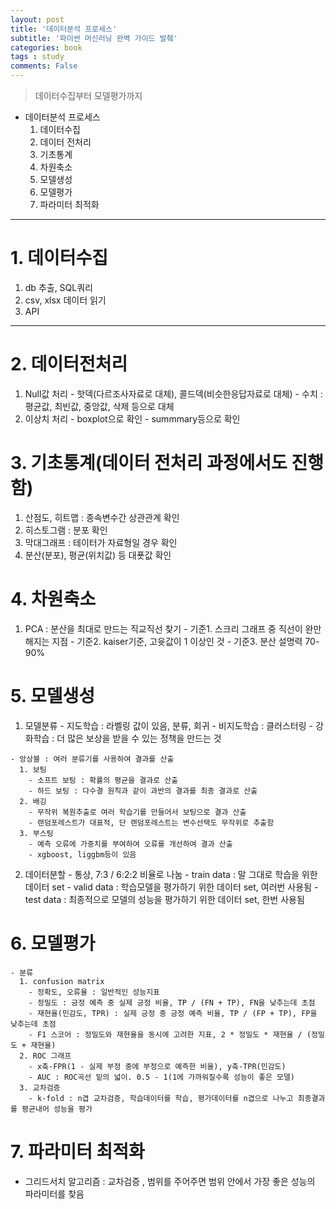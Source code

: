 ```yaml
---
layout: post
title: '데이터분석 프로세스'
subtitle: '파이썬 머신러닝 완벽 가이드 발췌'
categories: book
tags : study
comments: False
---
```


> 데이터수집부터 모델평가까지

- 데이터분석 프로세스
  1. 데이터수집
  2. 데이터 전처리
  3. 기초통계
  4. 차원축소
  5. 모델생성
  6. 모델평가
  7. 파라미터 최적화

-----------------------------------------

# 1. 데이터수집
  1. db 추출, SQL쿼리
  2. csv, xlsx 데이터 읽기
  3. API

-----------------------------------------

# 2. 데이터전처리
  1. Null값 처리
    - 핫덱(다르조사자료로 대체), 콜드덱(비슷한응답자료로 대체)
    - 수치 : 평균값, 최빈값, 중앙값, 삭제 등으로 대체
  2. 이상치 처리
    - boxplot으로 확인
    - summmary등으로 확인

# 3. 기초통계(데이터 전처리 과정에서도 진행함)
  1. 산점도, 히트맵 : 종속변수간 상관관계 확인
  2. 히스토그램 : 분포 확인
  3. 막대그래프 : 테이터가 자료형일 경우 확인
  4. 분산(분포), 평균(위치값) 등 대푯값 확인

# 4. 차원축소
  1. PCA : 분산을 최대로 만드는 직교직선 찾기
    - 기준1. 스크리 그래프 중 직선이 완만해지는 지점
    - 기준2. kaiser기준, 고윳값이 1 이상인 것
    - 기준3. 분산 설명력 70-90%
  
# 5. 모델생성
  1. 모델분류
    - 지도학습 : 라벨링 값이 있음, 분류, 회귀
    - 비지도학습 : 클러스터링
    - 강화학습 : 더 많은 보상을 받을 수 있는 정책을 만드는 것
    
    - 앙상블 : 여러 분류기를 사용하여 결과를 산출
      1. 보팅
        - 소프트 보팅 : 확률의 평균을 결과로 산출
        - 하드 보팅 : 다수결 원칙과 같이 과반의 결과를 최종 결과로 산출
      2. 배깅
        - 무작위 복원추출로 여러 학습기를 만들어서 보팅으로 결과 산출
        - 랜덤포레스트가 대표적, 단 랜덤포레스트는 변수선택도 무작위로 추출함
      3. 부스팅
        - 예측 오류에 가중치를 부여하여 오류를 개선하여 결과 산출
        - xgboost, liggbm등이 있음
      
  2. 데이터분할
    - 통상, 7:3 / 6:2:2 비율로 나눔
    - train data : 말 그대로 학습을 위한 데이터 set
    - valid data : 학습모델을 평가하기 위한 데이터 set, 여러번 사용됨
    - test data : 최종적으로 모델의 성능을 평가하기 위한 데이터 set, 한번 사용됨

# 6. 모델평가
    - 분류
      1. confusion matrix
        - 정확도, 오류율 : 일반적인 성능지표
        - 정밀도 : 긍정 예측 중 실제 긍정 비율, TP / (FN + TP), FN을 낮추는데 초점
        - 재현율(민감도, TPR) : 실제 긍정 중 긍정 예측 비율, TP / (FP + TP), FP을 낮추는데 초점
        - F1 스코어 : 정밀도와 재현율을 동시에 고려한 지표, 2 * 정밀도 * 재현율 / (정밀도 + 재현율)
      2. ROC 그래프
        - x축-FPR(1 - 실제 부정 중에 부정으로 예측한 비율), y축-TPR(민감도)
        - AUC : ROC곡선 밑의 넓이. 0.5 - 1(1에 가까워질수록 성능이 좋은 모델)
      3. 교차검증
        - k-fold : n겹 교차검증, 학습데이터를 학습, 평가데이터를 n겹으로 나누고 최종결과를 평균내어 성능을 평가

# 7. 파라미터 최적화
  - 그리드서치 알고리즘 : 교차검증 , 범위를 주어주면 범위 안에서 가장 좋은 성능의 파라미터를 찾음




	